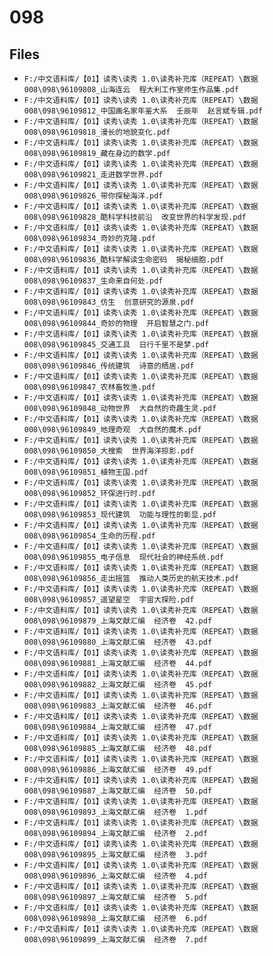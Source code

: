 # 098

## Files

- `F:/中文语料库/【01】读秀\读秀 1.0\读秀补充库（REPEAT）\数据008\098\96109808_山海连云  程大利工作室师生作品集.pdf`
- `F:/中文语料库/【01】读秀\读秀 1.0\读秀补充库（REPEAT）\数据008\098\96109812_中国画名家年鉴大系  壬辰年  赵言斌专辑.pdf`
- `F:/中文语料库/【01】读秀\读秀 1.0\读秀补充库（REPEAT）\数据008\098\96109818_漫长的地貌变化.pdf`
- `F:/中文语料库/【01】读秀\读秀 1.0\读秀补充库（REPEAT）\数据008\098\96109819_藏在身边的数学.pdf`
- `F:/中文语料库/【01】读秀\读秀 1.0\读秀补充库（REPEAT）\数据008\098\96109821_走进数学世界.pdf`
- `F:/中文语料库/【01】读秀\读秀 1.0\读秀补充库（REPEAT）\数据008\098\96109826_带你探秘海洋.pdf`
- `F:/中文语料库/【01】读秀\读秀 1.0\读秀补充库（REPEAT）\数据008\098\96109828_酷科学科技前沿  改变世界的科学发现.pdf`
- `F:/中文语料库/【01】读秀\读秀 1.0\读秀补充库（REPEAT）\数据008\098\96109834_奇妙的克隆.pdf`
- `F:/中文语料库/【01】读秀\读秀 1.0\读秀补充库（REPEAT）\数据008\098\96109836_酷科学解读生命密码  揭秘细胞.pdf`
- `F:/中文语料库/【01】读秀\读秀 1.0\读秀补充库（REPEAT）\数据008\098\96109837_生命来自何处.pdf`
- `F:/中文语料库/【01】读秀\读秀 1.0\读秀补充库（REPEAT）\数据008\098\96109843_仿生  创意研究的源泉.pdf`
- `F:/中文语料库/【01】读秀\读秀 1.0\读秀补充库（REPEAT）\数据008\098\96109844_奇妙的物理  开启智慧之门.pdf`
- `F:/中文语料库/【01】读秀\读秀 1.0\读秀补充库（REPEAT）\数据008\098\96109845_交通工具  日行千里不是梦.pdf`
- `F:/中文语料库/【01】读秀\读秀 1.0\读秀补充库（REPEAT）\数据008\098\96109846_传统建筑  诗意的栖居.pdf`
- `F:/中文语料库/【01】读秀\读秀 1.0\读秀补充库（REPEAT）\数据008\098\96109847_农林畜牧渔.pdf`
- `F:/中文语料库/【01】读秀\读秀 1.0\读秀补充库（REPEAT）\数据008\098\96109848_动物世界  大自然的奇趣生灵.pdf`
- `F:/中文语料库/【01】读秀\读秀 1.0\读秀补充库（REPEAT）\数据008\098\96109849_地理奇观  大自然的魔术.pdf`
- `F:/中文语料库/【01】读秀\读秀 1.0\读秀补充库（REPEAT）\数据008\098\96109850_大搜索  世界海洋掠影.pdf`
- `F:/中文语料库/【01】读秀\读秀 1.0\读秀补充库（REPEAT）\数据008\098\96109851_植物王国.pdf`
- `F:/中文语料库/【01】读秀\读秀 1.0\读秀补充库（REPEAT）\数据008\098\96109852_环保进行时.pdf`
- `F:/中文语料库/【01】读秀\读秀 1.0\读秀补充库（REPEAT）\数据008\098\96109853_现代建筑  功能与理性的彰显.pdf`
- `F:/中文语料库/【01】读秀\读秀 1.0\读秀补充库（REPEAT）\数据008\098\96109854_生命的历程.pdf`
- `F:/中文语料库/【01】读秀\读秀 1.0\读秀补充库（REPEAT）\数据008\098\96109855_电子信息  现代社会的神经系统.pdf`
- `F:/中文语料库/【01】读秀\读秀 1.0\读秀补充库（REPEAT）\数据008\098\96109856_走出摇篮  推动人类历史的航天技术.pdf`
- `F:/中文语料库/【01】读秀\读秀 1.0\读秀补充库（REPEAT）\数据008\098\96109857_遥望星空  宇宙大探险.pdf`
- `F:/中文语料库/【01】读秀\读秀 1.0\读秀补充库（REPEAT）\数据008\098\96109879_上海文献汇编  经济卷  42.pdf`
- `F:/中文语料库/【01】读秀\读秀 1.0\读秀补充库（REPEAT）\数据008\098\96109880_上海文献汇编  经济卷  43.pdf`
- `F:/中文语料库/【01】读秀\读秀 1.0\读秀补充库（REPEAT）\数据008\098\96109881_上海文献汇编  经济卷  44.pdf`
- `F:/中文语料库/【01】读秀\读秀 1.0\读秀补充库（REPEAT）\数据008\098\96109882_上海文献汇编  经济卷  45.pdf`
- `F:/中文语料库/【01】读秀\读秀 1.0\读秀补充库（REPEAT）\数据008\098\96109883_上海文献汇编  经济卷  46.pdf`
- `F:/中文语料库/【01】读秀\读秀 1.0\读秀补充库（REPEAT）\数据008\098\96109884_上海文献汇编  经济卷  47.pdf`
- `F:/中文语料库/【01】读秀\读秀 1.0\读秀补充库（REPEAT）\数据008\098\96109885_上海文献汇编  经济卷  48.pdf`
- `F:/中文语料库/【01】读秀\读秀 1.0\读秀补充库（REPEAT）\数据008\098\96109886_上海文献汇编  经济卷  49.pdf`
- `F:/中文语料库/【01】读秀\读秀 1.0\读秀补充库（REPEAT）\数据008\098\96109887_上海文献汇编  经济卷  50.pdf`
- `F:/中文语料库/【01】读秀\读秀 1.0\读秀补充库（REPEAT）\数据008\098\96109893_上海文献汇编  经济卷  1.pdf`
- `F:/中文语料库/【01】读秀\读秀 1.0\读秀补充库（REPEAT）\数据008\098\96109894_上海文献汇编  经济卷  2.pdf`
- `F:/中文语料库/【01】读秀\读秀 1.0\读秀补充库（REPEAT）\数据008\098\96109895_上海文献汇编  经济卷  3.pdf`
- `F:/中文语料库/【01】读秀\读秀 1.0\读秀补充库（REPEAT）\数据008\098\96109896_上海文献汇编  经济卷  4.pdf`
- `F:/中文语料库/【01】读秀\读秀 1.0\读秀补充库（REPEAT）\数据008\098\96109897_上海文献汇编  经济卷  5.pdf`
- `F:/中文语料库/【01】读秀\读秀 1.0\读秀补充库（REPEAT）\数据008\098\96109898_上海文献汇编  经济卷  6.pdf`
- `F:/中文语料库/【01】读秀\读秀 1.0\读秀补充库（REPEAT）\数据008\098\96109899_上海文献汇编  经济卷  7.pdf`
